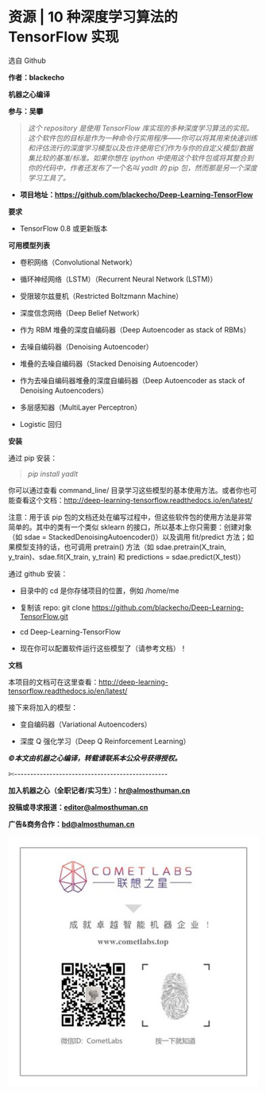 # 资源 | 10 种深度学习算法的 TensorFlow 实现

选自 Github

**作者：blackecho**

**机器之心编译**

**参与：吴攀**

> *这个 repository 是使用 TensorFlow 库实现的多种深度学习算法的实现。这个软件包的目标是作为一种命令行实用程序——你可以将其用来快速训练和评估流行的深度学习模型以及也许使用它们作为与你的自定义模型/数据集比较的基准/标准。如果你想在 ipython 中使用这个软件包或将其整合到你的代码中，作者还发布了一个名叫 yadlt 的 pip 包，然而那是另一个深度学习工具了。*

*   **项目地址：https://github.com/blackecho/Deep-Learning-TensorFlow**

**要求**

*   TensorFlow 0.8 或更新版本

**可用模型列表**

*   卷积网络（Convolutional Network）

*   循环神经网络（LSTM）（Recurrent Neural Network (LSTM)）

*   受限玻尔兹曼机（Restricted Boltzmann Machine）

*   深度信念网络（Deep Belief Network）

*   作为 RBM 堆叠的深度自编码器（Deep Autoencoder as stack of RBMs）

*   去噪自编码器（Denoising Autoencoder）

*   堆叠的去噪自编码器（Stacked Denoising Autoencoder）

*   作为去噪自编码器堆叠的深度自编码器（Deep Autoencoder as stack of Denoising Autoencoders）

*   多层感知器（MultiLayer Perceptron）

*   Logistic 回归

**安装**

通过 pip 安装：

> *pip install yadlt*

你可以通过查看 command_line/ 目录学习这些模型的基本使用方法。或者你也可能查看这个文档：http://deep-learning-tensorflow.readthedocs.io/en/latest/

注意：用于该 pip 包的文档还处在编写过程中，但这些软件包的使用方法是非常简单的。其中的类有一个类似 sklearn 的接口，所以基本上你只需要：创建对象（如 sdae = StackedDenoisingAutoencoder()）以及调用 fit/predict 方法；如果模型支持的话，也可调用 pretrain() 方法（如 sdae.pretrain(X_train, y_train)、sdae.fit(X_train, y_train) 和 predictions = sdae.predict(X_test)）

通过 github 安装：

*   目录中的 cd 是你存储项目的位置，例如 /home/me

*   复制该 repo: git clone https://github.com/blackecho/Deep-Learning-TensorFlow.git

*   cd Deep-Learning-TensorFlow

*   现在你可以配置软件运行这些模型了（请参考文档）！

**文档**

本项目的文档可在这里查看：http://deep-learning-tensorflow.readthedocs.io/en/latest/

接下来将加入的模型：

*   变自编码器（Variational Autoencoders）

*   深度 Q 强化学习（Deep Q Reinforcement Learning）

******©本文由机器之心编译，***转载请联系本公众号获得授权******。***

✄------------------------------------------------

**加入机器之心（全职记者/实习生）：hr@almosthuman.cn**

**投稿或寻求报道：editor@almosthuman.cn**

**广告&商务合作：bd@almosthuman.cn**

![](img/a573ff7d72f49f8fe283857b964d06fd.jpg)